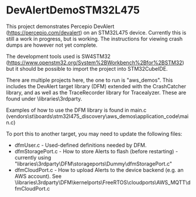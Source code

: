 # DevAlertDemoSTM32L475

This project demonstrates Percepio DevAlert (https://percepio.com/devalert) on an STM32L475 device. Currently this is still a work in progress, but is working. The instructions for viewing crash dumps are however not yet complete.

The development tools used is SW4STM32 (https://www.openstm32.org/System%2BWorkbench%2Bfor%2BSTM32) but it should be possible to import the project into STM32CubeIDE.

There are multiple projects here, the one to run is "aws_demos". This includes the DevAlert target library (DFM) extended with the CrashCatcher library, and as well as the TraceRecorder library for Tracealyzer. These are found under \libraries\3rdparty.

Examples of how to use the DFM library is found in main.c (vendors\st\boards\stm32l475_discovery\aws_demos\application_code\main.c)

To port this to another target, you may need to update the following files:
- dfmUser.c - Used-defined definitions needed by DFM.
- dfmStoragePort.c - How to store Alerts to flash (before restarting) - currently using "libraries\3rdparty\DFM\storageports\Dummy\dfmStoragePort.c"
- dfmCloudPort.c - How to upload Alerts to the device backend (e.g. an AWS account). See \libraries\3rdparty\DFM\kernelports\FreeRTOS\cloudports\AWS_MQTT\dfmCloudPort.c




